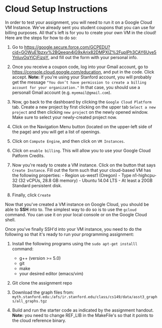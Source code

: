 # Cloud Setup Instructions #

In order to test your assignment, you will need to run it on a Google Cloud VM Instance. We've already sent you student coupons that you can use for billing purposes. All that's left is for you to create your own VM in the cloud! Here are the steps for how to do so: 

  1. Go to https://google.secure.force.com/GCPEDU?cid=GOWuE1bzxv%2BQeeqn4jG9xArix82DMPXlZ%2FuplPh3CAY6Uye5YnluvOqYiCjFizqY, and fill out the form with your personal info.
  
  2. Once you receive a coupon code, log into your Gmail account, go to https://console.cloud.google.com/education, and put in the code. Click accept. __Note:__ If you're using your Stanford account, you will probably get the message `"You don’t have permission to create a billing account for your organization."` In that case, you should use a personall Gmail account (e.g. `myemail@gmail.com`).
  
  3. Now, go back to the dashboard by clicking the `Google Cloud Platform` tab. Create a new project by first clicking on the upper tab `Select a new project` and then clicking `new project` on the newly opened window. Make sure to select your newly-created project now.
  
  4. Click on the Navigation Menu button (located on the upper-left side of the page) and you will get a list of openings. 
  
  5. Click on `Compute Engine`, and then click on `VM Instances`. 
  
  6. Click on `enable billing`. This will allow you to use your Google Cloud Patform Credits. 
  
  7. Now you're ready to create a VM instance. Click on the button that says `Create Instance`. Fill out the form such that your cloud-based VM has the following properties: 
    - Region us-west1 (Oregon)
    - Type n1-highcpu-32 (32 vCPUs, 28.8 GB memory) 
    - Ubuntu 14.04 LTS 
    - At least a 20GB Standard persistent disk.

  8. Finally, click `Create` 
  
Now that you've created a VM instance on Google Cloud, you should be able to __SSH__ into to. The simplest way to do so is to use the `gcloud` command. You can use it on your local console or on the Google Cloud shell. 

Once you've finally SSH'd into your VM instance, you need to do the following so that it's ready to run your programming assignment: 

  1. Install the following programs using the `sudo apt-get installl` command:
      - g++ (version >= 5.0)
      - git 
      - make
      - your desired editor (emacs/vim)
      
  2. Git clone the assignment repo 
  
  3. Download the graph files from: `myth.stanford.edu:/afs/ir.stanford.edu/class/cs149/data/asst3_graphs/all_graphs.tgz`
  
  4. Build and run the starter code as indicated by the assignment handout. __Note:__ you need to change  REF_LIB in the MakeFile's so that it points to the cloud reference binary. 
  
  
